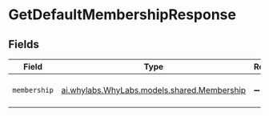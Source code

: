 # GetDefaultMembershipResponse


## Fields

| Field                                                                            | Type                                                                             | Required                                                                         | Description                                                                      |
| -------------------------------------------------------------------------------- | -------------------------------------------------------------------------------- | -------------------------------------------------------------------------------- | -------------------------------------------------------------------------------- |
| `membership`                                                                     | [ai.whylabs.WhyLabs.models.shared.Membership](../../models/shared/Membership.md) | :heavy_minus_sign:                                                               | Response for the get memberships                                                 |